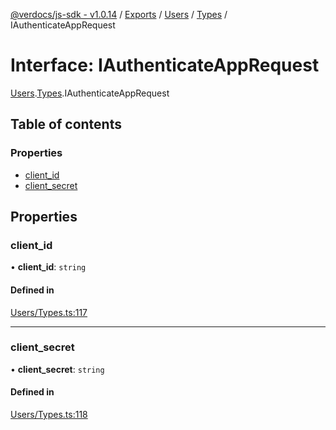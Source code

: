 [@verdocs/js-sdk - v1.0.14](../README.md) / [Exports](../modules.md) / [Users](../modules/Users.md) / [Types](../modules/Users.Types.md) / IAuthenticateAppRequest

# Interface: IAuthenticateAppRequest

[Users](../modules/Users.md).[Types](../modules/Users.Types.md).IAuthenticateAppRequest

## Table of contents

### Properties

- [client_id](Users.Types.IAuthenticateAppRequest.md#client_id)
- [client_secret](Users.Types.IAuthenticateAppRequest.md#client_secret)

## Properties

### client\_id

• **client\_id**: `string`

#### Defined in

[Users/Types.ts:117](https://github.com/Verdocs/js-sdk/blob/main/src/Users/Types.ts#L117)

___

### client\_secret

• **client\_secret**: `string`

#### Defined in

[Users/Types.ts:118](https://github.com/Verdocs/js-sdk/blob/main/src/Users/Types.ts#L118)

